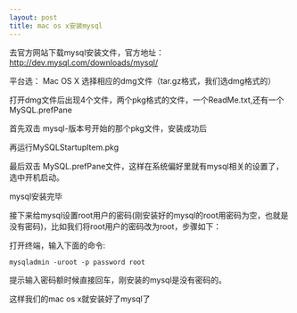```yaml
---
layout: post
title: mac os x安装mysql
---
```


去官方网站下载mysql安装文件，官方地址：
<http://dev.mysql.com/downloads/mysql/>

平台选： Mac OS X
选择相应的dmg文件（tar.gz格式，我们选dmg格式的）

打开dmg文件后出现4个文件，两个pkg格式的文件，一个ReadMe.txt,还有一个MySQL.prefPane


首先双击 mysql-版本号开始的那个pkg文件，安装成功后

再运行MySQLStartupItem.pkg

最后双击 MySQL.prefPane文件，这样在系统偏好里就有mysql相关的设置了，选中开机启动。

mysql安装完毕

接下来给mysql设置root用户的密码(刚安装好的mysql的root用密码为空，也就是没有密码)，比如我们将root用户的密码改为root，步骤如下：

打开终端，输入下面的命令:

    mysqladmin -uroot -p password root

提示输入密码额时候直接回车，刚安装的mysql是没有密码的。

这样我们的mac os x就安装好了mysql了